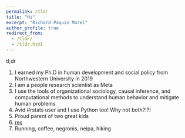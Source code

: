 ```yaml
---
permalink: /tldr
title: "Hi"
excerpt: "Richard Paquin Morel"
author_profile: true
redirect_from: 
  - /tldr/
  - /tldr.html
---
```


tl;dr

1. I earned my Ph.D in human development and social policy from Northwestern University in 2019
2. I am a people research scientist as Meta 
3. I use the tools of organizational sociology, causal inference, and computational methods to understand human behavior and mitigate human problems
4. Avid #rstats user and I use Python too! Why not both?!?!
5. Proud parent of two great kids
6. [res](https://read.cv/ramorel)
7. Running, coffee, negronis, neipa, hiking
